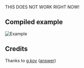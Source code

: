 THIS DOES NOT WORK RIGHT NOW!

Compiled example
----------------
![Example](sphere-sphere.png)

Credits
-------
Thanks to [g.kov](http://tex.stackexchange.com/users/27243/g-kov) ([answer](http://tex.stackexchange.com/a/121900/5645))
